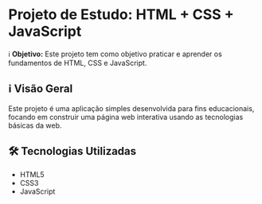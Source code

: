 # Projeto de Estudo: HTML + CSS + JavaScript

ℹ️ **Objetivo:** Este projeto tem como objetivo praticar e aprender os fundamentos de HTML, CSS e JavaScript.

## ℹ️ Visão Geral

Este projeto é uma aplicação simples desenvolvida para fins educacionais, focando em construir uma página web interativa usando as tecnologias básicas da web.

## 🛠️ Tecnologias Utilizadas

- HTML5
- CSS3
- JavaScript
